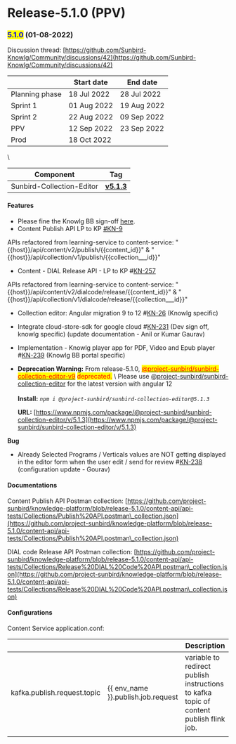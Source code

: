 # Release-5.1.0 (PPV)



### <mark style="color:blue;">5.1.0</mark> (01-08-2022)

Discussion thread: [https://github.com/Sunbird-Knowlg/Community/discussions/42](https://github.com/Sunbird-Knowlg/Community/discussions/42)

|                | Start date  | End date    |
| -------------- | ----------- | ----------- |
| Planning phase | 18 Jul 2022 | 28 Jul 2022 |
| Sprint 1       | 01 Aug 2022 | 19 Aug 2022 |
| Sprint 2       | 22 Aug 2022 | 09 Sep 2022 |
| PPV            | 12 Sep 2022 | 23 Sep 2022 |
| Prod           | 18 Oct 2022 |             |

\


| Component                 | Tag                                                                                                    |
| ------------------------- | ------------------------------------------------------------------------------------------------------ |
| Sunbird-Collection-Editor | ****[**v5.1.3**](https://www.npmjs.com/package/@project-sunbird/sunbird-collection-editor/v/5.1.3)**** |

#### **Features**

* Please fine the Knowlg BB sign-off [here](https://docs.google.com/spreadsheets/d/1mmw6t0DRQs4KUqhpmNT4iLANSdhNVCU42ZLp2B6\_1QM/edit#gid=0).
* Content Publish API LP to KP [#](https://project-sunbird.atlassian.net/browse/SB-30118)[KN-9](https://project-sunbird.atlassian.net/browse/KN-9)&#x20;

&#x20;APIs refactored from learning-service to content-service: "\{{host\}}/api/content/v2/publish/\{{content\_id\}}" & "\{{host\}}/api/collection/v1/publish/\{{collection_\__id\}}"&#x20;

* Content - DIAL Release API - LP to KP #[KN-257](https://project-sunbird.atlassian.net/browse/KN-257)&#x20;

APIs refactored from learning-service to content-service: "\{{host\}}/api/content/v2/dialcode/release/\{{content\_id\}}" & "\{{host\}}/api/collection/v1/dialcode/release/\{{collection_\__id\}}" &#x20;

* Collection editor: Angular migration 9 to 12 #[KN-26](https://project-sunbird.atlassian.net/browse/KN-26) (Knowlg specific)
* Integrate cloud-store-sdk for google cloud #[KN-231](https://project-sunbird.atlassian.net/browse/KN-231) (Dev sign off, knowlg specific) (update documentation - Anil or Kumar Gaurav)
* Implementation - Knowlg player app for PDF, Video and Epub player #[KN-239](https://project-sunbird.atlassian.net/browse/KN-239) (Knowlg BB portal specific)
*   **Deprecation Warning:** From release-5.1.0, [<mark style="color:red;">@project-sunbird/sunbird-collection-editor-v9</mark>](https://www.npmjs.com/package/@project-sunbird/sunbird-collection-editor-v9) <mark style="color:red;">deprecated.</mark> \ <mark style="color:red;"></mark>Please use [@project-sunbird/sunbird-collection-editor](https://www.npmjs.com/package/@project-sunbird/sunbird-collection-editor/v/5.1.3) for the latest version with angular 12\
    \
    **Install:** _`npm i @project-sunbird/sunbird-collection-editor@5.1.3`_

    **URL:** [https://www.npmjs.com/package/@project-sunbird/sunbird-collection-editor/v/5.1.3](https://www.npmjs.com/package/@project-sunbird/sunbird-collection-editor/v/5.1.3)

**Bug**

* Already Selected Programs / Verticals values are NOT getting displayed in the editor form when the user edit / send for review #[KN-238](https://project-sunbird.atlassian.net/browse/KN-238) (configuration update - Gourav)

#### Documentations

Content Publish API Postman collection: [https://github.com/project-sunbird/knowledge-platform/blob/release-5.1.0/content-api/api-tests/Collections/Publish%20API.postman\_collection.json](https://github.com/project-sunbird/knowledge-platform/blob/release-5.1.0/content-api/api-tests/Collections/Publish%20API.postman\_collection.json)

DIAL code Release API Postman collection: [https://github.com/project-sunbird/knowledge-platform/blob/release-5.1.0/content-api/api-tests/Collections/Release%20DIAL%20Code%20API.postman\_collection.json](https://github.com/project-sunbird/knowledge-platform/blob/release-5.1.0/content-api/api-tests/Collections/Release%20DIAL%20Code%20API.postman\_collection.json)

#### Configurations

Content Service application.conf:

|                             |                                        | Description                                                                            |
| --------------------------- | -------------------------------------- | -------------------------------------------------------------------------------------- |
| kafka.publish.request.topic |  \{{ env\_name \}}.publish.job.request | variable to redirect publish instructions to kafka topic of content publish flink job. |
|                             |                                        |                                                                                        |
